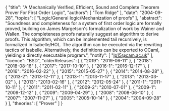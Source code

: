 {
    "title": "A Mechanically Verified, Efficient, Sound and Complete Theorem Prover For First Order Logic",
    "authors": [
        "Tom Ridge"
    ],
    "date": "2004-09-28",
    "topics": [
        "Logic/General logic/Mechanization of proofs"
    ],
    "abstract": "Soundness and completeness for a system of first order logic are formally proved, building on James Margetson's formalization of work by Wainer and Wallen. The completeness proofs naturally suggest an algorithm to derive proofs. This algorithm, which can be implemented tail recursively, is formalized in Isabelle/HOL. The algorithm can be executed via the rewriting tactics of Isabelle. Alternatively, the definitions can be exported to OCaml, yielding a directly executable program.",
    "notify": [
        "lp15@cam.ac.uk"
    ],
    "licence": "BSD",
    "olderReleases": [
        {
            "2019": "2019-06-11"
        },
        {
            "2018": "2018-08-16"
        },
        {
            "2017": "2017-10-10"
        },
        {
            "2016-1": "2016-12-17"
        },
        {
            "2016": "2016-02-22"
        },
        {
            "2015": "2015-05-27"
        },
        {
            "2014": "2014-08-28"
        },
        {
            "2013-2": "2013-12-11"
        },
        {
            "2013-1": "2013-11-17"
        },
        {
            "2013": "2013-03-02"
        },
        {
            "2013": "2013-02-16"
        },
        {
            "2012": "2012-05-24"
        },
        {
            "2011-1": "2011-10-11"
        },
        {
            "2011": "2011-02-11"
        },
        {
            "2009-2": "2010-07-01"
        },
        {
            "2009-1": "2009-12-12"
        },
        {
            "2009": "2009-04-29"
        },
        {
            "2008": "2008-06-10"
        },
        {
            "2007": "2007-11-27"
        },
        {
            "2005": "2005-10-14"
        },
        {
            "2004": "2004-09-28"
        }
    ],
    "theories": [
        "Prover"
    ]
}